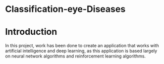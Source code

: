# Classification-eye-Diseases
# Introduction
In this project, work has been done to create an application that works with artificial intelligence and deep learning,
as this application is based largely on neural network algorithms and reinforcement learning algorithms.
